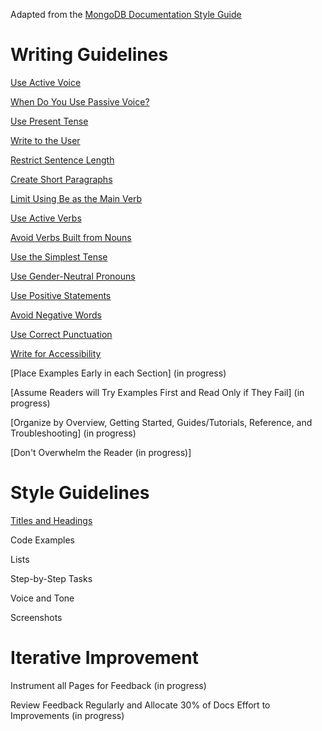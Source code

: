 Adapted from the [MongoDB Documentation Style Guide](https://docs.mongodb.com/meta/)

# Writing Guidelines

[Use Active Voice](writing-guidelines/use-active-voice.md)

[When Do You Use Passive Voice?](writing-guidelines/when-do-you-use-passive-voice.md)

[Use Present Tense](writing-guidelines/use-present-tense.md)

[Write to the User](writing-guidelines/write-to-the-user.md)

[Restrict Sentence Length](writing-guidelines/restrict-sentence-length.md)

[Create Short Paragraphs](writing-guidelines/create-short-paragraphs.md)

[Limit Using Be as the Main Verb](writing-guidelines/limit-using-be-as-the-main-verb.md)

[Use Active Verbs](writing-guidelines/use-active-verbs.md)

[Avoid Verbs Built from Nouns](writing-guidelines/avoid-verbs-built-from-nouns.md)

[Use the Simplest Tense](writing-guidelines/use-the-simplest-tense.md)

[Use Gender-Neutral Pronouns](writing-guidelines/use-gender-neutral-pronouns.md)

[Use Positive Statements](writing-guidelines/use-positive-statements.md)

[Avoid Negative Words](writing-guidelines/avoid-negative-words.md)

[Use Correct Punctuation](writing-guidelines/use-correct-punctuation.md)

[Write for Accessibility](writing-guidelines/write-for-accessibility.md)

[Place Examples Early in each Section] (in progress)

[Assume Readers will Try Examples First and Read Only if They Fail] (in progress)

[Organize by Overview, Getting Started, Guides/Tutorials, Reference, and Troubleshooting] (in progress)

[Don't Overwhelm the Reader (in progress)]


# Style Guidelines

[Titles and Headings](style-guidelines/titles-and-headings.md)

Code Examples

Lists

Step-by-Step Tasks

Voice and Tone

Screenshots

# Iterative Improvement

Instrument all Pages for Feedback (in progress)

Review Feedback Regularly and Allocate 30% of Docs Effort to Improvements (in progress)
